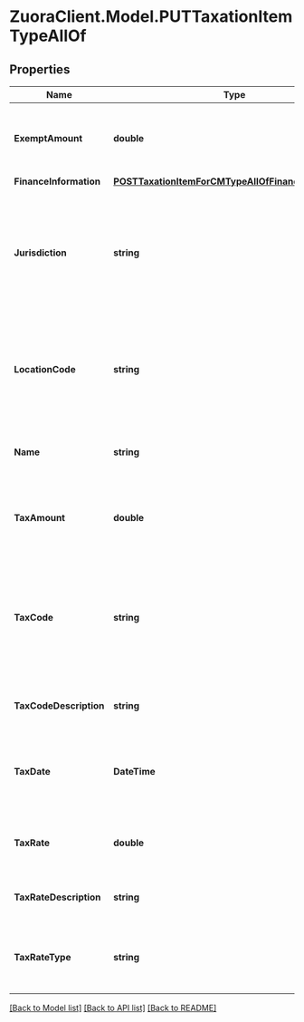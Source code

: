 # ZuoraClient.Model.PUTTaxationItemTypeAllOf

## Properties

Name | Type | Description | Notes
------------ | ------------- | ------------- | -------------
**ExemptAmount** | **double** | The calculated tax amount excluded due to the exemption.  | [optional] 
**FinanceInformation** | [**POSTTaxationItemForCMTypeAllOfFinanceInformation**](POSTTaxationItemForCMTypeAllOfFinanceInformation.md) |  | [optional] 
**Jurisdiction** | **string** | The jurisdiction that applies the tax or VAT. This value is typically a state, province, county, or city.  | [optional] 
**LocationCode** | **string** | The identifier for the location based on the value of the &#x60;taxCode&#x60; field.   | [optional] 
**Name** | **string** | The name of the taxation item to be updated.  | [optional] 
**TaxAmount** | **double** | The amount of the tax applied to the credit or debit memo.  | [optional] 
**TaxCode** | **string** | The tax code identifies which tax rules and tax rates to apply to a specific credit or debit memo.  | [optional] 
**TaxCodeDescription** | **string** | The description of the tax code.  | [optional] 
**TaxDate** | **DateTime** | The date when the tax is applied to the credit or debit memo.  | [optional] 
**TaxRate** | **double** | The tax rate applied to the credit or debit memo.  | [optional] 
**TaxRateDescription** | **string** | The description of the tax rate.   | [optional] 
**TaxRateType** | **string** | The type of the tax rate applied to the credit or debit memo.  | [optional] 

[[Back to Model list]](../README.md#documentation-for-models) [[Back to API list]](../README.md#documentation-for-api-endpoints) [[Back to README]](../README.md)

